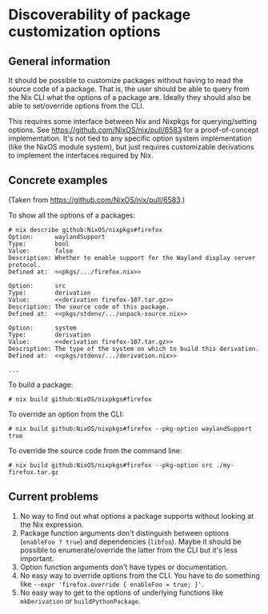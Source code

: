 # Discoverability of package customization options

## General information

It should be possible to customize packages without having to read the
source code of a package. That is, the user should be able to query
from the Nix CLI what the options of a package are. Ideally they
should also be able to set/override options from the CLI.

This requires some interface between Nix and Nixpkgs for
querying/setting options. See https://github.com/NixOS/nix/pull/6583
for a proof-of-concept implementation. It's not tied to any specific
option system implementation (like the NixOS module system), but just
requires customizable derivations to implement the interfaces required
by Nix.

## Concrete examples

(Taken from https://github.com/NixOS/nix/pull/6583.)

To show all the options of a packages:

```
# nix describe github:NixOS/nixpkgs#firefox
Option:      waylandSupport
Type:        bool
Value:       false
Description: Whether to enable support for the Wayland display server protocol.
Defined at:  <<pkgs/.../firefox.nix>>

Option:      src
Type:        derivation
Value:       <<derivation firefox-107.tar.gz>>
Description: The source code of this package.
Defined at:  <<pkgs/stdenv/.../unpack-source.nix>>

Option:      system
Type:        derivation
Value:       <<derivation firefox-107.tar.gz>>
Description: The type of the system on which to build this derivation.
Defined at:  <<pkgs/stdenv/.../derivation.nix>>

...
```

To build a package:

```
# nix build github:NixOS/nixpkgs#firefox
```

To override an option from the CLI:

```
# nix build github:NixOS/nixpkgs#firefox --pkg-option waylandSupport true
```

To override the source code from the command line:

```
# nix build github:NixOS/nixpkgs#firefox --pkg-option src ./my-firefox.tar.gz
```

## Current problems

1. No way to find out what options a package supports without looking at the Nix expression.
2. Package function arguments don't distinguish between options (`enableFoo ? true`) and dependencies (`libfoo`). Maybe it should be possible to enumerate/override the latter from the CLI but it's less important.
3. Option function arguments don't have types or documentation.
4. No easy way to override options from the CLI. You have to do something like `--expr 'firefox.override { enableFoo = true; }'`.
5. No easy way to get to the options of underlying functions like `mkDerivation` or `buildPythonPackage`.
